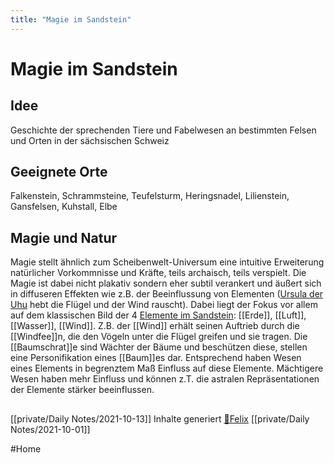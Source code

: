 ```yaml
---
title: "Magie im Sandstein"
---
```

# Magie im Sandstein
## Idee
Geschichte der sprechenden Tiere und Fabelwesen an bestimmten Felsen und Orten in der sächsischen Schweiz
## Geeignete Orte
Falkenstein, Schrammsteine, Teufelsturm, Heringsnadel, Lilienstein, Gansfelsen, Kuhstall, Elbe
## Magie und Natur
Magie stellt ähnlich zum Scheibenwelt-Universum eine intuitive Erweiterung natürlicher Vorkommnisse und Kräfte, teils archaisch, teils verspielt. Die Magie ist dabei nicht plakativ sondern eher subtil verankert und äußert sich in diffuseren Effekten wie z.B. der Beeinflussung von Elementen ([Ursula der Uhu](Bewohner/Ursula%20der%20Uhu.md) hebt die Flügel und der Wind rauscht).
Dabei liegt der Fokus vor allem auf dem klassischen Bild der 4 [Elemente im Sandstein](Magie%20und%20Elemente/Elemente%20im%20Sandstein.md): [[Erde]], [[Luft]], [[Wasser]], [[Wind]]. Z.B. der [[Wind]] erhält seinen Auftrieb durch die [[Windfee]]n, die den Vögeln unter die Flügel greifen und sie tragen. Die [[Baumschrat]]e sind Wächter der Bäume und beschützen diese, stellen eine Personifikation eines [[Baum]]es dar. Entsprechend haben Wesen eines Elements in begrenztem Maß Einfluss auf diese Elemente. Mächtigere Wesen haben mehr Einfluss und können z.T. die astralen Repräsentationen der Elemente stärker beeinflussen.

##
[[private/Daily Notes/2021-10-13]] Inhalte generiert [🐨Felix](private/🐨Felix.md)
[[private/Daily Notes/2021-10-01]] 

#Home